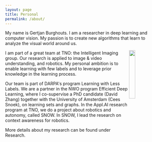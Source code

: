 ```yaml
---
layout: page
title: Personal
permalink: /about/
---
```


My name is Gertjan Burghouts. I am a researcher in deep learning and computer vision. My passion is to create new algorithms that learn to analyze the visual world around us.

<img style="float: right;" src="../Gertjan.jpg" width="20%">

I am part of a great team at TNO: the Intelligent Imaging group. Our research is applied to image & video understanding, and robotics. My personal ambition is to enable learning with few labels and to leverage prior knowledge in the learning process.

Our team is part of DARPA's program Learning with Less Labels. We are a partner in the NWO program Efficient Deep Learning, where I co-supervise a PhD candidate (David Zhang) together with the University of Amsterdam (Cees Snoek), on learning sets and graphs. In the Appl.AI research program at TNO, we do a project about robotics and autonomy, called SNOW. In SNOW, I lead the research on context awareness for robotics.

More details about my research can be found under Research.
